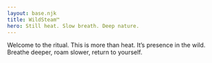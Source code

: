 ```yaml
---
layout: base.njk
title: WildSteam™
hero: Still heat. Slow breath. Deep nature.
---
```


Welcome to the ritual. This is more than heat. It’s presence in the wild.
Breathe deeper, roam slower, return to yourself.